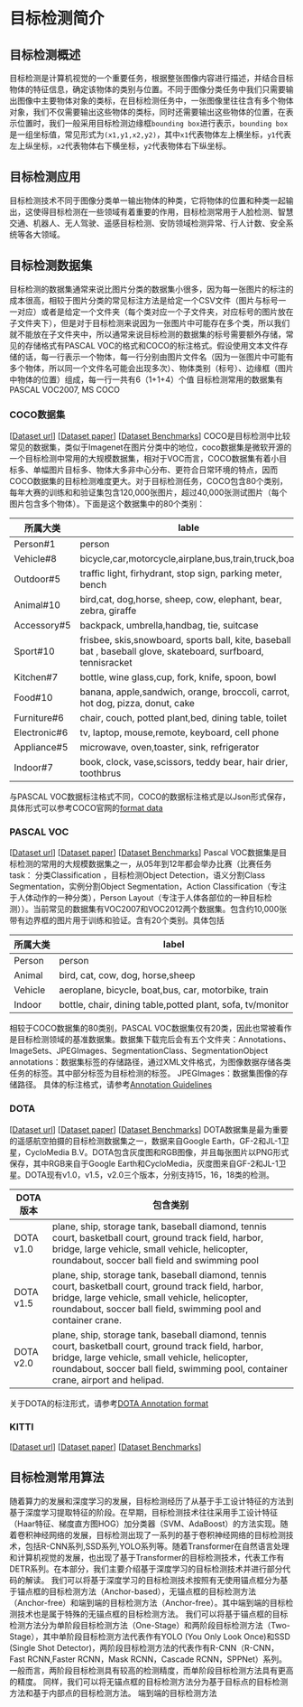 # 目标检测简介
## 目标检测概述
目标检测是计算机视觉的一个重要任务，根据整张图像内容进行描述，并结合目标物体的特征信息，确定该物体的类别与位置。不同于图像分类任务中我们只需要输出图像中主要物体对象的类标，在目标检测任务中，一张图像里往往含有多个物体对象，我们不仅需要输出这些物体的类标，同时还需要输出这些物体的位置，在表示位置时，我们一般采用目标检测边缘框`bounding box`进行表示，`bounding box`是一组坐标值，常见形式为`(x1,y1,x2,y2)`，其中`x1`代表物体左上横坐标，`y1`代表左上纵坐标，`x2`代表物体右下横坐标，`y2`代表物体右下纵坐标。
## 目标检测应用
目标检测技术不同于图像分类单一输出物体的种类，它将物体的位置和种类一起输出，这使得目标检测在一些领域有着重要的作用，目标检测常用于人脸检测、智慧交通、机器人、无人驾驶、遥感目标检测、安防领域检测异常、行人计数、安全系统等各大领域。
## 目标检测数据集
目标检测的数据集通常来说比图片分类的数据集小很多，因为每一张图片的标注的成本很高，相较于图片分类的常见标注方法是给定一个CSV文件（图片与标号一一对应）或者是给定一个文件夹（每个类对应一个子文件夹，对应标号的图片放在子文件夹下），但是对于目标检测来说因为一张图片中可能存在多个类，所以我们就不能放在子文件夹中，所以通常来说目标检测的数据集的标号需要额外存储，常见的存储格式有PASCAL VOC的格式和COCO的标注格式。假设使用文本文件存储的话，每一行表示一个物体，每一行分别由图片文件名（因为一张图片中可能有多个物体，所以同一个文件名可能会出现多次）、物体类别（标号）、边缘框（图片中物体的位置）组成，每一行一共有6（1+1+4）个值 
目标检测常用的数据集有PASCAL VOC2007, MS COCO
### COCO数据集
[[Dataset url](https://cocodataset.org/#home)]  [[Dataset paper](https://arxiv.org/pdf/1405.0312v3.pdf)] [[Dataset Benchmarks](https://paperswithcode.com/dataset/coco)]
COCO是目标检测中比较常见的数据集，类似于Imagenet在图片分类中的地位，coco数据集是微软开源的一个目标检测中常用的大规模数据集，相对于VOC而言，COCO数据集有着小目标多、单幅图片目标多、物体大多非中心分布、更符合日常环境的特点，因而COCO数据集的目标检测难度更大。对于目标检测任务，COCO包含80个类别，每年大赛的训练和和验证集包含120,000张图片，超过40,000张测试图片（每个图片包含多个物体）。下面是这个数据集中的80个类别：

|所属大类|lable|
|---|---|
|Person#1|person|
|Vehicle#8|bicycle,car,motorcycle,airplane,bus,train,truck,boat|
|Outdoor#5|traffic light, firhydrant, stop sign, parking meter, bench|
|Animal#10|bird,cat, dog,horse, sheep, cow, elephant, bear, zebra, giraffe|
|Accessory#5|backpack, umbrella,handbag, tie, suitcase|
|Sport#10|frisbee, skis,snowboard, sports ball, kite, baseball bat , baseball glove, skateboard, surfboard, tennisracket|
|Kitchen#7|bottle, wine glass,cup, fork, knife, spoon, bowl|
|Food#10|banana, apple,sandwich, orange, broccoli, carrot, hot dog, pizza, donut, cake|
|Furniture#6| chair, couch, potted plant,bed, dining table, toilet|
|Electronic#6|tv, laptop, mouse,remote, keyboard, cell phone|
|Appliance#5|microwave, oven,toaster, sink, refrigerator|
|Indoor#7|book, clock, vase,scissors, teddy bear, hair drier, toothbrus|
与PASCAL VOC数据标注格式不同，COCO的数据标注格式是以Json形式保存，具体形式可以参考COCO官网的[format data](https://cocodataset.org/#format-data)
### PASCAL VOC
[[Dataset url](http://host.robots.ox.ac.uk/pascal/VOC/index.html)]  [[Dataset paper](http://host.robots.ox.ac.uk/pascal/VOC/index.html)] [[Dataset Benchmarks](https://paperswithcode.com/dataset/pascal-voc-2007)]
Pascal VOC数据集是目标检测的常用的大规模数据集之一，从05年到12年都会举办比赛（比赛任务task： 分类Classification ，目标检测Object Detection，语义分割Class Segmentation，实例分割Object Segmentation，Action Classification（专注于人体动作的一种分类），Person Layout（专注于人体各部位的一种目标检测））。当前常见的数据集有VOC2007和VOC2012两个数据集。包含约10,000张带有边界框的图片用于训练和验证。含有20个类别。具体包括

|所属大类|label|
|---|---|
|Person| person|
|Animal| bird, cat, cow, dog, horse,sheep|
|Vehicle| aeroplane, bicycle, boat,bus, car, motorbike, train|
|Indoor|bottle, chair, dining table,potted plant, sofa, tv/monitor|
相较于COCO数据集的80类别，PASCAL VOC数据集仅有20类，因此也常被看作是目标检测领域的基准数据集。数据集下载完后会有五个文件夹：Annotations、ImageSets、JPEGImages、SegmentationClass、SegmentationObject
annotations：数据集标签的存储路径，通过XML文件格式，为图像数据存储各类任务的标签。其中部分标签为目标检测的标签。
JPEGImages：数据集图像的存储路径。
具体的标注格式，请参考[Annotation Guidelines](http://host.robots.ox.ac.uk/pascal/VOC/voc2007/guidelines.html)
### DOTA
[[Dataset url](https://captain-whu.github.io/DOTA/dataset.html)]  [[Dataset paper](https://captain-whu.github.io/DOTA/index.html)] [[Dataset Benchmarks](https://paperswithcode.com/dataset/dota)]
DOTA数据集是最为重要的遥感航空拍摄的目标检测数据集之一，数据来自Google Earth，GF-2和JL-1卫星，CycloMedia B.V。DOTA包含灰度图和RGB图像，并且每张图片以PNG形式保存，其中RGB来自于Google Earth和CycloMedia，灰度图来自GF-2和JL-1卫星。DOTA现有v1.0，v1.5，v2.0三个版本，分别支持15，16，18类的检测。

|DOTA 版本|包含类别|
|----|----|
|DOTA v1.0|plane, ship, storage tank, baseball diamond, tennis court, basketball court, ground track field, harbor, bridge, large vehicle, small vehicle, helicopter, roundabout, soccer ball field and swimming pool|
|DOTA v1.5|plane, ship, storage tank, baseball diamond, tennis court, basketball court, ground track field, harbor, bridge, large vehicle, small vehicle, helicopter, roundabout, soccer ball field, swimming pool and container crane.|
|DOTA v2.0|plane, ship, storage tank, baseball diamond, tennis court, basketball court, ground track field, harbor, bridge, large vehicle, small vehicle, helicopter, roundabout, soccer ball field, swimming pool, container crane, airport and helipad.|
关于DOTA的标注形式，请参考[DOTA Annotation format](https://captain-whu.github.io/DOTA/dataset.html)
### KITTI
[[Dataset url](http://www.cvlibs.net/datasets/kitti/)]  [[Dataset paper](https://arxiv.org/abs/1704.06857)] [[Dataset Benchmarks](https://paperswithcode.com/dataset/kitti)]
## 目标检测常用算法
随着算力的发展和深度学习的发展，目标检测经历了从基于手工设计特征的方法到基于深度学习提取特征的阶段。在早期，目标检测技术往往采用手工设计特征（Haar特征、梯度直方图HOG）加分类器（SVM、AdaBoost）的方法实现。随着卷积神经网络的发展，目标检测出现了一系列的基于卷积神经网络的目标检测技术，包括R-CNN系列,SSD系列,YOLO系列等。随着Transformer在自然语言处理和计算机视觉的发展，也出现了基于Transformer的目标检测技术，代表工作有DETR系列。在本部分，我们主要介绍基于深度学习的目标检测技术并进行部分代码的解读。
我们可以将基于深度学习的目标检测技术按照有无使用锚点框分为基于锚点框的目标检测方法（Anchor-based），无锚点框的目标检测方法（Anchor-free）和端到端的目标检测方法（Anchor-free）。其中端到端的目标检测技术也是属于特殊的无锚点框的目标检测方法。
我们可以将基于锚点框的目标检测方法分为单阶段目标检测方法（One-Stage）和两阶段目标检测方法（Two-Stage），其中单阶段目标检测方法代表作有YOLO (You Only Look Once)和SSD (Single Shot Detector)，两阶段目标检测方法的代表作有R-CNN（R-CNN，Fast RCNN,Faster RCNN，Mask RCNN，Cascade RCNN，SPPNet）系列。一般而言，两阶段目标检测具有较高的检测精度，而单阶段目标检测方法具有更高的精度。
同样，我们可以将无锚点框的目标检测方法分为基于目标点的目标检测方法和基于内部点的目标检测方法。
端到端的目标检测方法

